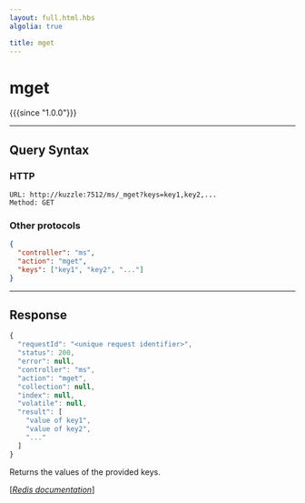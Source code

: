```yaml
---
layout: full.html.hbs
algolia: true

title: mget
---
```


# mget

{{{since "1.0.0"}}}



---

## Query Syntax

### HTTP

```http
URL: http://kuzzle:7512/ms/_mget?keys=key1,key2,...
Method: GET
```


### Other protocols


```json
{
  "controller": "ms",
  "action": "mget",
  "keys": ["key1", "key2", "..."]
}
```

---

## Response

```javascript
{
  "requestId": "<unique request identifier>",
  "status": 200,
  "error": null,
  "controller": "ms",
  "action": "mget",
  "collection": null,
  "index": null,
  "volatile": null,
  "result": [
    "value of key1",
    "value of key2",
    "..."
  ]
}
```

Returns the values of the provided keys.

[[_Redis documentation_]](https://redis.io/commands/mget)

